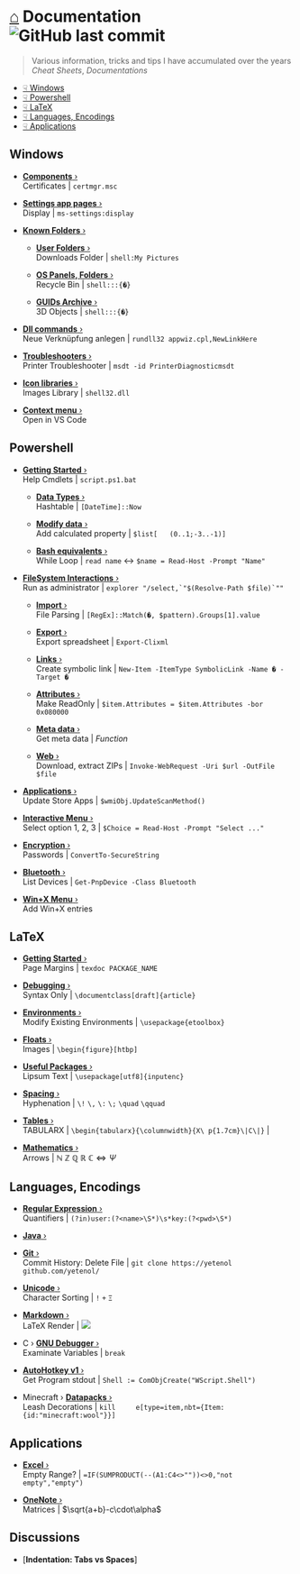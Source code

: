 # [⌂](README.md) Documentation ![GitHub last commit](https://img.shields.io/github/last-commit/yetenol/doc?color=white)
> Various information, tricks and tips I have accumulated over the years  
> _Cheat Sheets_, _Documentations_

- [☟ Windows](#windows)
- [☟ Powershell](#powershell)
- [☟ LaTeX](#latex)
- [☟ Languages, Encodings](#languages-encodings)
- [☟ Applications](#applications)

## Windows

- [**Components** ›](windows/components.md)  
  Certificates | `certmgr.msc`

- [**Settings app pages** ›](windows/settings.md)  
  Display | `ms-settings:display`

- [**Known Folders** ›](windows/known-folders/known-folders.md)  

  - [**User Folders** ›](windows/known-folders/user-folders.md)  
    Downloads Folder | `shell:My Pictures`

  - [**OS Panels, Folders** ›](windows/known-folders/guids.md)  
    Recycle Bin | `shell:::{�}`

  - [**GUIDs Archive** ›](windows/known-folders/guids-archive.md)  
    3D Objects | `shell:::{�}`

- [**Dll commands** ›](windows/dll.md)  
  Neue Verknüpfung anlegen | `rundll32 appwiz.cpl,NewLinkHere`

- [**Troubleshooters** ›](windows/troubleshooters.md)  
  Printer Troubleshooter | `msdt -id PrinterDiagnosticmsdt`

- [**Icon libraries** ›](windows/icons.md)  
  Images Library | `shell32.dll`

- [**Context menu** ›](windows/context-menu.md)  
  Open in VS Code


## Powershell

- [**Getting Started** ›](powershell/powershell.md)  
  Help Cmdlets | `script.ps1.bat`

  - [**Data Types** ›](powershell/data-types.md)  
    Hashtable | `[DateTime]::Now`

  - [**Modify data** ›](powershell/filesystem/modify.md)  
    Add calculated property | `$list[	(0..1;-3..-1)]`

  - [**Bash equivalents** ›](powershell/bash-equivalents.md)  
    While Loop | `read name` <-> `$name = Read-Host -Prompt "Name"`

- [**FileSystem Interactions** ›](powershell/filesystem/filesystem.md)  
  Run as administrator | ``explorer "/select,`"$(Resolve-Path $file)`""``

  - [**Import** ›](powershell/filesystem/import.md)  
    File Parsing | `[RegEx]::Match(�, $pattern).Groups[1].value`

  - [**Export** ›](powershell/filesystem/export.md)  
    Export spreadsheet | `Export-Clixml`

  - [**Links** ›](powershell/filesystem/links.md)  
    Create symbolic link | `New-Item -ItemType SymbolicLink -Name � -Target �`

  - [**Attributes** ›](powershell/filesystem/attributes.md)  
    Make ReadOnly | `$item.Attributes = $item.Attributes -bor 0x080000`

  - [**Meta data** ›](powershell/filesystem/metadata.md)  
    Get meta data | _Function_

  - [**Web** ›](powershell/filesystem/web.md)  
    Download, extract ZIPs | `Invoke-WebRequest -Uri $url -OutFile $file`

- [**Applications** ›](powershell/applications.md)  
  Update Store Apps | `$wmiObj.UpdateScanMethod()`

- [**Interactive Menu** ›](powershell/menu.md)  
  Select option 1, 2, 3 | `$Choice = Read-Host -Prompt "Select ..."`

- [**Encryption** ›](powershell/encryption.md)  
  Passwords | `ConvertTo-SecureString`

- [**Bluetooth** ›](powershell/bluetooth.md)  
  List Devices | `Get-PnpDevice -Class Bluetooth`

- [**Win+X Menu** ›](windows/win-x.md)  
  Add Win+X entries


## LaTeX

- [**Getting Started** ›](latex/latex.md)  
  Page Margins | `texdoc PACKAGE_NAME`

- [**Debugging** ›](latex/debugging.md)  
  Syntax Only | `\documentclass[draft]{article}`

- [**Environments** ›](latex/environments.md)  
  Modify Existing Environments | `\usepackage{etoolbox}`

- [**Floats** ›](latex/floats.md)  
  Images | `\begin{figure}[htbp]`

- [**Useful Packages** ›](latex/packages.md)  
  Lipsum Text | `\usepackage[utf8]{inputenc}`

- [**Spacing** ›](latex/spacing.md)  
  Hyphenation | `\!` `\,` `\:` `\;` `\quad` `\qquad`

- [**Tables** ›](latex/tables.md)  
  TABULARX | `\begin{tabularx}{\columnwidth}{X\
p{1.7cm}\|C\|}` |
- [**Mathematics** ›](latex/symbols.md)  
  Arrows | $\mathbb{N\ Z\ Q\ R\ C} \iff \Psi$


## Languages, Encodings

- [**Regular Expression** ›](languages/regex.md)  
  Quantifiers | `(?in)user:(?<name>\S*)\s*key:(?<pwd>\S*)`

- [**Java** ›](languages/java.md)  

- [**Git** ›](languages/git.md)  
  Commit History: Delete File | `git clone https://yetenol	github.com/yetenol/`

- [**Unicode** ›](languages/unicode.md)  
  Character Sorting | `!` `+` `Ξ`

- [**Markdown** ›](languages/markdown.md)  
  LaTeX Render | <img src="https://render.githubusercontent.com/render/math?math=e^{i\pi}=-1">

- C › [**GNU Debugger** ›](languages/gdb.md)  
  Examinate Variables | `break`


- [**AutoHotkey v1** ›](languages/autohotkey.md)  
  Get Program stdout | `Shell := ComObjCreate("WScript.Shell")`

- Minecraft › [**Datapacks** ›](languages/minecraft.md)  
  Leash Decorations | `kill 	e[type=item,nbt={Item:{id:"minecraft:wool"}}]`


## Applications

- [**Excel** ›](apps/excel.md)  
  Empty Range? | `=IF(SUMPRODUCT(--(A1:C4<>""))<>0,"not empty","empty")`

- [**OneNote** ›](apps/onenote.md)  
  Matrices | $\sqrt{a+b}-c\cdot\alpha$


## Discussions

- [**Indentation: Tabs vs Spaces**]